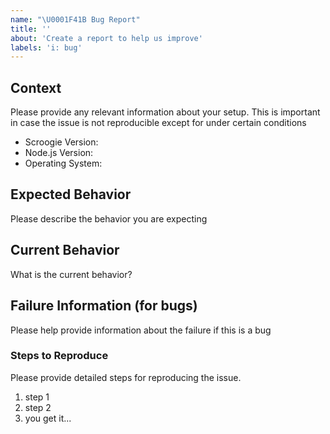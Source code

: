 ```yaml
---
name: "\U0001F41B Bug Report"
title: ''
about: 'Create a report to help us improve'
labels: 'i: bug'
---
```


## Context

Please provide any relevant information about your setup. This is important in case the issue is not reproducible except for under certain conditions

- Scroogie Version:
- Node.js Version:
- Operating System:

## Expected Behavior

Please describe the behavior you are expecting

## Current Behavior

What is the current behavior?

## Failure Information (for bugs)

Please help provide information about the failure if this is a bug

### Steps to Reproduce

Please provide detailed steps for reproducing the issue.

1. step 1
2. step 2
3. you get it...
